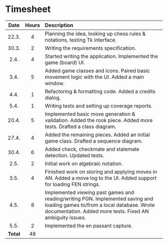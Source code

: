 # Timesheet

| Date  | Hours | Description |
|:-----:|:-----:|:----------- |
| 22.3. | 4     | Planning the idea, looking up chess rules & notations, testing Tk interface.
| 30.3. | 2     | Writing the requirements specification.
|  2.4. | 4     | Started writing the application. Implemented the game (board) UI.
|  3.4. | 5     | Added game classes and icons. Paired basic movement logic with the UI. Added a main window.
|  4.4. | 1     | Refactoring & formatting code. Added a credits dialog.
|  5.4. | 1     | Writing tests and setting up coverage reports.
| 20.4. | 5     | Implemented basic move generation & validation. Added the rook piece. Added more tests. Drafted a class diagram.
| 27.4. | 4     | Added the remaining pieces. Added an initial game class. Drafted a sequence diagram.
| 30.4. | 6     | Added check, checkmate and stalemate detection. Updated tests.
| 2.5.  | 2     | Initial work on algebraic notation.
| 3.5.  | 4     | Finished work on storing and applying moves in AN. Added a move log to the UI. Added support for loading FEN strings.
| 4.5.  | 8     | Implemented viewing past games and reading/writing PGN. Implemented saving and loading games to/from a local database. Wrote documentation. Added more tests. Fixed AN ambiguity issues.
| 5.5.  | 2     | Implemented the en passant capture.
| **Total** | 48
